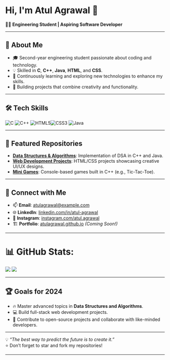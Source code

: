 # Hi, I'm Atul Agrawal 👋

👨‍💻 **Engineering Student | Aspiring Software Developer**

---

## 🌟 About Me

- 🎓 Second-year engineering student passionate about coding and technology.
- 💡 Skilled in **C**, **C++**, **Java**, **HTML**, and **CSS**.
- 🌱 Continuously learning and exploring new technologies to enhance my skills.
- 🚀 Building projects that combine creativity and functionality.

---

## 🛠️ Tech Skills

![C](https://img.shields.io/badge/c-%2300599C.svg?style=for-the-badge&logo=c&logoColor=white) ![C++](https://img.shields.io/badge/c++-%2300599C.svg?style=for-the-badge&logo=c%2B%2B&logoColor=white) ![HTML5](https://img.shields.io/badge/html5-%23E34F26.svg?style=for-the-badge&logo=html5&logoColor=white)![CSS3](https://img.shields.io/badge/css3-%231572B6.svg?style=for-the-badge&logo=css3&logoColor=white) ![Java](https://img.shields.io/badge/java-%23ED8B00.svg?style=for-the-badge&logo=openjdk&logoColor=white)

---


## 📂 Featured Repositories

- **[Data Structures & Algorithms](#)**: Implementation of DSA in C++ and Java.
- **[Web Development Projects](#)**: HTML/CSS projects showcasing creative UI/UX designs.
- **[Mini Games](#)**: Console-based games built in C++ (e.g., Tic-Tac-Toe).

---

## 💬 Connect with Me

- 📫 **Email**: [atulagrawal@example.com](mailto:atulagrawal9131291691@gmail.com)
- 🌐 **LinkedIn**: [linkedin.com/in/atul-agrawal](https://linkedin.com/in/atul-agrawal)
- 📸 **Instagram**: [instagram.com/atul.agrawal](https://instagram.com/atul.agrawal)
- 🏗️ **Portfolio**: [atulagrawal.github.io](https://atulagrawal.github.io) *(Coming Soon!)*

---

# 📊 GitHub Stats:
![](https://github-readme-stats.vercel.app/api?username=Newbie-coder91&theme=dark&hide_border=false&include_all_commits=true&count_private=true)
![](https://github-readme-stats.vercel.app/api/top-langs/?username=Newbie-coder91&theme=dark&hide_border=false&include_all_commits=true&count_private=true&layout=compact)

---

## 🏆 Goals for 2024

- 🔥 Master advanced topics in **Data Structures and Algorithms**.
- 💻 Build full-stack web development projects.
- 🌟 Contribute to open-source projects and collaborate with like-minded developers.

---

💡 *“The best way to predict the future is to create it.”*  
⭐ Don’t forget to star and fork my repositories!

---
